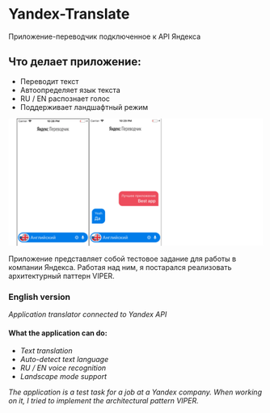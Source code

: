 # Yandex-Translate
Приложение-переводчик подключенное к API Яндекса

## Что делает приложение:
* Переводит текст
* Автоопределяет язык текста
* RU / EN распознает голос
* Поддерживает ландшафтный режим  
  
![Screenshot](Screen_Shot.png)  
  
Приложение представляет собой тестовое задание для работы в компании Яндекса. Работая над ним, я постарался реализовать архитектурный паттерн VIPER.

### English version
_Application translator connected to Yandex API_

#### What the application can do:
* _Text translation_
* _Auto-detect text language_
* _RU / EN voice recognition_
* _Landscape mode support_  

_The application is a test task for a job at a Yandex company. When working on it, I tried to implement the architectural pattern VIPER._
